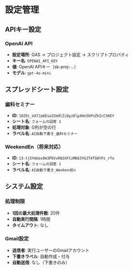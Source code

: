 # 設定管理

## APIキー設定

### OpenAI API
- **設定場所**: GAS → プロジェクト設定 → スクリプトプロパティ
- **キー名**: `OPENAI_API_KEY`
- **値**: OpenAI APIキー（sk-proj-...）
- **モデル**: `gpt-4o-mini`

## スプレッドシート設定

### 歯科セミナー
- **ID**: `18Z9j_eX7Ja6Esa32m9lZiQyzDlp4HxSkPnZhIcC5KEY`
- **シート名**: `フォームの回答 1`
- **処理対象**: G列が空の行
- **ラベル名**: `AI自動下書き_歯科セミナー`

### WeekendEn（将来対応）
- **ID**: `13-tj5YmUov8m3PbVvRO2XFCzMKb3YGJT4TG0tPz_rfo`
- **シート名**: `フォームの回答 1`
- **ラベル名**: `AI自動下書き_WeekendEn`

## システム設定

### 処理制限
- **1回の最大処理件数**: 20件
- **自動実行間隔**: 1時間
- **タイムアウト**: なし

### Gmail設定
- **送信者**: 実行ユーザーのGmailアカウント
- **下書きラベル**: 自動作成・付与
- **自動送信**: なし（下書きのみ）